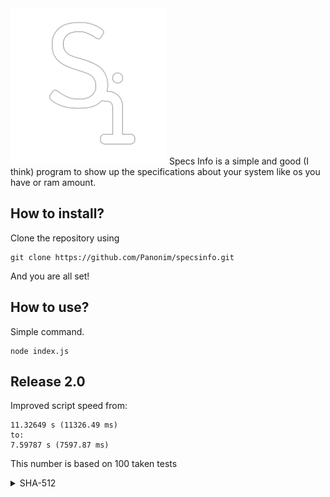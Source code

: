 <img src="assets/SpecsInfo.png" alt="Si Logo" width="250px">
Specs Info is a simple and good (I think) program to show up the specifications about your system like os you have or ram amount.

## How to install?
Clone the repository using
```
git clone https://github.com/Panonim/specsinfo.git
```
And you are all set! 

## How to use?
Simple command.
```
node index.js
```

## Release 2.0
Improved script speed from:
```
11.32649 s (11326.49 ms)
to:
7.59787 s (7597.87 ms)
```
This number is based on 100 taken tests
<details>
<summary>SHA-512</summary>
<br>

```
ce4cf603fe965655c3d3930ad0f59738130387121fc5fa998e0d7846f7c1169034c79a98a64306867603d348c6d4f69ca568983019e8722f8b3fc84a5904eaa2 index_old.js
2fe43f2166d14dfd7e37d00a778d07ad1db35c6792f9292463fc6576edbbba7b591667ba6ec3b8b5130172c6f021282ea9c8b1afaf7069578b303f02d9183551 index.js
```
</details>
